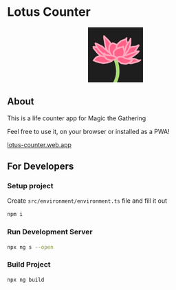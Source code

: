 # Lotus Counter

<div align="center">
  <a href="https://lotus-counter.web.app">
    <img src="./src/assets/icons/icon-128x128.png" alt="logo"/>
  </a>
</div>

## About

This is a life counter app for Magic the Gathering

Feel free to use it, on your browser or installed as a PWA!

[lotus-counter.web.app](https://lotus-counter.web.app)

## For Developers

### Setup project

Create `src/environment/environment.ts` file and fill it out

```sh
npm i
```

### Run Development Server

```sh
npx ng s --open
```

### Build Project

```sh
npx ng build
```
